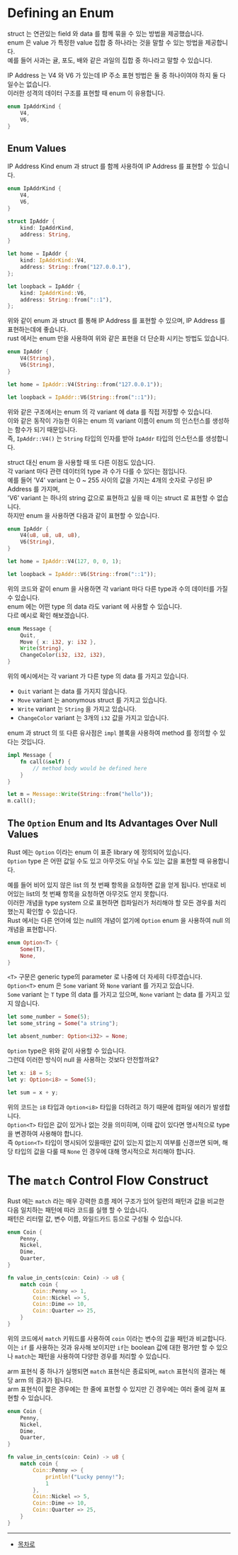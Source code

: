 # Defining an Enum

struct 는 연관있는 field 와 data 를 함께 묶을 수 있는 방법을 제공했습니다.  
enum 은 value 가 특정한 value 집합 중 하나라는 것을 말할 수 있는 방법을 제공합니다.  
예를 들어 사과는 귤, 포도, 배와 같은 과일의 집합 중 하나라고 말할 수 있습니다.  

IP Address 는 V4 와 V6 가 있는데 IP 주소 표현 방법은 둘 중 하나이여야 하지 둘 다 일수는 없습니다.  
이러한 성격의 데이터 구조를 표현할 때 enum 이 유용합니다.  

```rust
enum IpAddrKind {
    V4,
    V6,
}
```

## Enum Values

IP Address Kind enum 과 struct 를 함께 사용하여 IP Address 를 표현할 수 있습니다.

```rust
enum IpAddrKind {
    V4,
    V6,
}

struct IpAddr {
    kind: IpAddrKind,
    address: String,
}

let home = IpAddr {
    kind: IpAddrKind::V4,
    address: String::from("127.0.0.1"),
};

let loopback = IpAddr {
    kind: IpAddrKind::V6,
    address: String::from("::1"),
};
```

위와 같이 enum 과 struct 를 통해 IP Address 를 표현할 수 있으며, IP Address 를 표현하는데에 좋습니다.  
rust 에서는 enum 만을 사용하여 위와 같은 표현을 더 단순화 시키는 방법도 있습니다.  

```rust
enum IpAddr {
    V4(String),
    V6(String),
}

let home = IpAddr::V4(String::from("127.0.0.1"));

let loopback = IpAddr::V6(String::from("::1"));
```

위와 같은 구조에서는 enum 의 각 variant 에 data 를 직접 저장할 수 있습니다.  
이와 같은 동작이 가능한 이유는 enum 의 variant 이름이 enum 의 인스턴스를 생성하는 함수가 되기 때문입니다.  
즉, `IpAddr::V4()` 는 `String` 타입의 인자를 받아 `IpAddr` 타입의 인스턴스를 생성합니다.  

struct 대신 enum 을 사용할 때 또 다른 이점도 있습니다.  
각 variant 마다 관련 데이터의 type 과 수가 다를 수 있다는 점입니다.  
예를 들어 'V4' variant 는 0 ~ 255 사이의 값을 가지는 4개의 숫자로 구성된 IP Address 를 가지며,  
'V6' variant 는 하나의 string 값으로 표현하고 싶을 때 이는 struct 로 표현할 수 없습니다.  
하지만 enum 을 사용하면 다음과 같이 표현할 수 있습니다.

```rust
enum IpAddr {
    V4(u8, u8, u8, u8),
    V6(String),
}

let home = IpAddr::V4(127, 0, 0, 1);

let loopback = IpAddr::V6(String::from("::1"));
```

위의 코드와 같이 enum 을 사용하면 각 variant 마다 다른 type과 수의 데이터를 가질 수 있습니다.  
enum 에는 어떤 type 의 data 라도 variant 에 사용할 수 있습니다.  
다르 예시로 확인 해보겠습니다.  

```rust
enum Message {
    Quit,
    Move { x: i32, y: i32 },
    Write(String),
    ChangeColor(i32, i32, i32),
}
```

위의 예시에서는 각 variant 가 다른 type 의 data 를 가지고 있습니다.  

* `Quit` variant 는 data 를 가지지 않습니다.
* `Move` variant 는 anonymous struct 를 가지고 있습니다.
* `Write` variant 는 `String` 을 가지고 있습니다.
* `ChangeColor` variant 는 3개의 `i32` 값을 가지고 있습니다.

enum 과 struct 의 또 다른 유사점은 `impl` 블록을 사용하여 method 를 정의할 수 있다는 것입니다.

```rust
impl Message {
    fn call(&self) {
        // method body would be defined here
    }
}

let m = Message::Write(String::from("hello"));
m.call();
```

## The `Option` Enum and Its Advantages Over Null Values

Rust 에는 `Option` 이라는 enum 이 표준 library 에 정의되어 있습니다.  
`Option` type 은 어떤 값일 수도 있고 아무것도 아닐 수도 있는 값을 표현할 때 유용합니다.  

예를 들어 비어 있지 않은 list 의 첫 번째 항목을 요청하면 값을 얻게 됩니다. 반대로 비어있는 list의 첫 번째 항목을 요청하면 아무것도 얻지 못합니다.  
이러한 개념을 type system 으로 표현하면 컴파일러가 처리해야 할 모든 경우를 처리했는지 확인할 수 있습니다.  
Rust 에서는 다른 언어에 있는 null의 개념이 없기에 `Option` enum 을 사용하여 null 의 개념을 표현합니다.  

```rust
enum Option<T> {
    Some(T),
    None,
}
```

`<T>` 구문은 generic type의 parameter 로 나중에 더 자세히 다루겠습니다.  
`Option<T>` enum 은 `Some` variant 와 `None` variant 를 가지고 있습니다.  
`Some` variant 는 `T` type 의 data 를 가지고 있으며, `None` variant 는 data 를 가지고 있지 않습니다.  

```rust
let some_number = Some(5);
let some_string = Some("a string");

let absent_number: Option<i32> = None;
```

`Option` type은 위와 같이 사용할 수 있습니다.  
그런데 이러한 방식이 null 을 사용하는 것보다 안전할까요?  

```rust
let x: i8 = 5;
let y: Option<i8> = Some(5);

let sum = x + y;
```

위의 코드는 `i8` 타입과 `Option<i8>` 타입을 더하려고 하기 때문에 컴파일 에러가 발생합니다.  
`Option<T>` 타입은 값이 있거나 없는 것을 의미히며, 이때 값이 있다면 명시적으로 type 을 변경하여 사용해야 합니다.  
즉 `Option<T>` 타입이 명시되어 있을때만 값이 있는지 없는지 여부를 신경쓰면 되며, 해당 타입의 값을 다룰 때 `None` 인 경우에 대해 명시적으로 처리해야 합니다.  

# The `match` Control Flow Construct

Rust 에는 `match` 라는 매우 강력한 흐름 제어 구조가 있어 일련의 패턴과 값을 비교한 다음 일치하는 패턴에 따라 코드를 실행 할 수 있습니다.  
패턴은 리터럴 값, 변수 이름, 와일드카드 등으로 구성될 수 있습니다.  

```rust
enum Coin {
    Penny,
    Nickel,
    Dime,
    Quarter,
}

fn value_in_cents(coin: Coin) -> u8 {
    match coin {
        Coin::Penny => 1,
        Coin::Nickel => 5,
        Coin::Dime => 10,
        Coin::Quarter => 25,
    }
}
```

위의 코드에서 `match` 키워드를 사용하여 `coin` 이라는 변수의 값을 패턴과 비교합니다.  
이는 `if` 를 사용하는 것과 유사해 보이지만 `if`는 boolean 값에 대한 평가만 할 수 있으나 `match`는 패턴을 사용하여 다양한 경우를 처리할 수 있습니다.  

arm 표현식 중 하나가 실행되면 `match` 표현식은 종료되며, `match` 표현식의 결과는 해당 arm 의 결과가 됩니다.  
arm 표현식이 짧은 경우에는 한 줄에 표현할 수 있지만 긴 경우에는 여러 줄에 걸쳐 표현할 수 있습니다.  

```rust
enum Coin {
    Penny,
    Nickel,
    Dime,
    Quarter,
}

fn value_in_cents(coin: Coin) -> u8 {
    match coin {
        Coin::Penny => {
            println!("Lucky penny!");
            1
        },
        Coin::Nickel => 5,
        Coin::Dime => 10,
        Coin::Quarter => 25,
    }
}
```

---

* [목차로](../../README.md)
